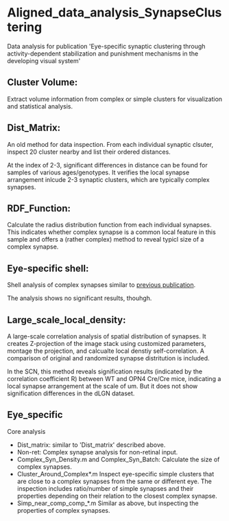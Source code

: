 # Aligned_data_analysis_SynapseClustering
Data analysis for publication 'Eye-specific synaptic clustering through activity-dependent stabilization and punishment mechanisms in the developing visual system'

## Cluster Volume: 
Extract volume information from complex or simple clusters for visualization and statistical analysis. 
## Dist_Matrix: 
An old method for data inspection. From each individual synaptic clsuter, inspect 20 cluster nearby and list their ordered distances. 

At the index of 2-3, significant differences in distance can be found for samples of various ages/genotypes. It verifies the local synapse arrangement inlcude 2-3 synaptic clusters, which are typically complex synapses. 
## RDF_Function: 
Calculate the radius distribution function from each individual synapses. This indicates whether complex synapse is a common local feature in this sample and offers a (rather complex) method to reveal typicl size of a complex synapse. 
## Eye-specific shell: 
Shell analysis of complex synapses similar to [previous publication](https://www.cell.com/cell-reports/fulltext/S2211-1247(23)00096-7). 

The analysis shows no significant results, thouhgh. 
## Large_scale_local_density: 
A large-scale correlation analysis of spatial distribution of synapses. It creates Z-projection of the image stack using customized parameters, montage the projection, and calcualte local denstiy self-correlation. A comparison of original and randomized synapse distritution is included. 

In the SCN, this method reveals signification results (indicated by the correlation coefficient R) between WT and OPN4 Cre/Cre mice, indicating a local synapse arrangement at the scale of um. But it does not show signification differences in the dLGN dataset. 
## Eye_specific
Core analysis
* Dist_matrix: similar to 'Dist_matrix' described above.
* Non-ret: Complex synapse analysis for non-retinal input.
* Complex_Syn_Density.m and Complex_Syn_Batch:
Calculate the size of complex synapses.
* Cluster_Around_Complex*.m
Inspect eye-specific simple clusters that are close to a complex synapses from the same or different eye. The inspection includes ratio/number of simple synapses and their properties depending on their relation to the closest complex synapse.
* Simp_near_comp_comp_*.m
Similar as above, but inspecting the properties of complex synapses.

